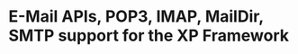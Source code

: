 E-Mail APIs, POP3, IMAP, MailDir, SMTP support for the XP Framework
========================================================================

